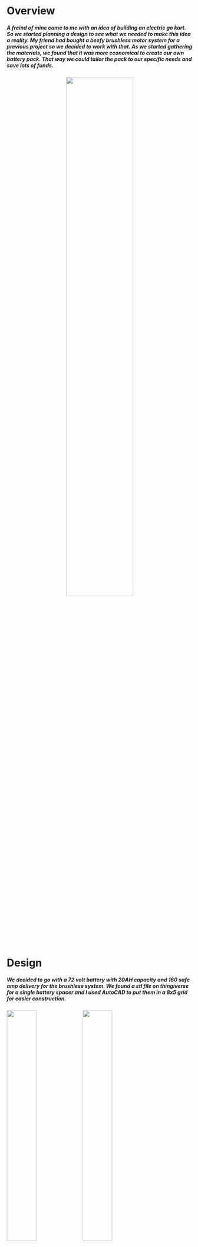 # Overview

<h5>A freind of mine came to me with an idea of building an electric go kart. So we started planning a design to see what we needed to make this idea a reality.
  My friend had bought a beefy brushless motor system for a previous project so we decided to work with that. As we started gathering the materials, we found that it was more economical to 
  create our own battery pack. That way we could tailor the pack to our specific needs and save lots of funds.</h5>

<div align="center">
  <img src="https://github.com/user-attachments/assets/6f4df947-272c-4b55-b57e-4a4f4518a306"     width="60%" height="60%">
</div>

# Design
<h5>We decided to go with a 72 volt battery with 20AH capacity and 160 safe amp delivery for the brushless system. We found a stl file on thingiverse for a single battery spacer and I used AutoCAD to put them in a 8x5 grid for easier construction.</h5>

<img src="https://github.com/user-attachments/assets/12c2b7f8-45f8-4ed7-ae3c-2ef38c69bd96"     width="40%" height="40%">

<img src="https://github.com/user-attachments/assets/281b0fa9-c068-4f1e-a3d8-fa5716ca7aac"     width="40%" height="40%">

<img src="https://github.com/user-attachments/assets/764de51a-d560-45e1-967d-8a49daf1f426"     width="40%" height="40%">




